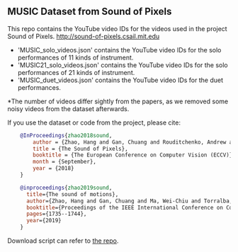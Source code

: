 ## MUSIC Dataset from Sound of Pixels

This repo contains the YouTube video IDs for the videos used in the project Sound of Pixels. http://sound-of-pixels.csail.mit.edu

- 'MUSIC_solo_videos.json' contains the YouTube video IDs for the solo performances of 11 kinds of instrument.
- 'MUSIC21_solo_videos.json' contains the YouTube video IDs for the solo performances of 21 kinds of instrument.
- 'MUSIC_duet_videos.json' contains the YouTube video IDs for the duet performances.

*The number of videos differ sightly from the papers, as we removed some noisy videos from the dataset afterwards.

If you use the dataset or code from the project, please cite:
```bibtex
    @InProceedings{zhao2018sound,
        author = {Zhao, Hang and Gan, Chuang and Rouditchenko, Andrew and Vondrick, Carl and McDermott, Josh and Torralba, Antonio},
        title = {The Sound of Pixels},
        booktitle = {The European Conference on Computer Vision (ECCV)},
        month = {September},
        year = {2018}
    }
```
```bibtex
    @inproceedings{zhao2019sound,
      title={The sound of motions},
      author={Zhao, Hang and Gan, Chuang and Ma, Wei-Chiu and Torralba, Antonio},
      booktitle={Proceedings of the IEEE International Conference on Computer Vision},
      pages={1735--1744},
      year={2019}
    }
```

Download script can refer to [the repo](https://github.com/jczhang02/MUSIC_dataset_script).
